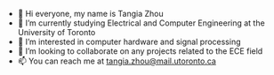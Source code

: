 - 👋 Hi everyone, my name is Tangia Zhou
- 🌱 I’m currently studying Electrical and Computer Engineering at the University of Toronto
- 👀 I’m interested in computer hardware and signal processing
- 💞️ I’m looking to collaborate on any projects related to the ECE field
- 📫 You can reach me at tangia.zhou@mail.utoronto.ca 

<!---
tangiazhou/tangiazhou is a ✨ special ✨ repository because its `README.md` (this file) appears on your GitHub profile.
You can click the Preview link to take a look at your changes.
--->
